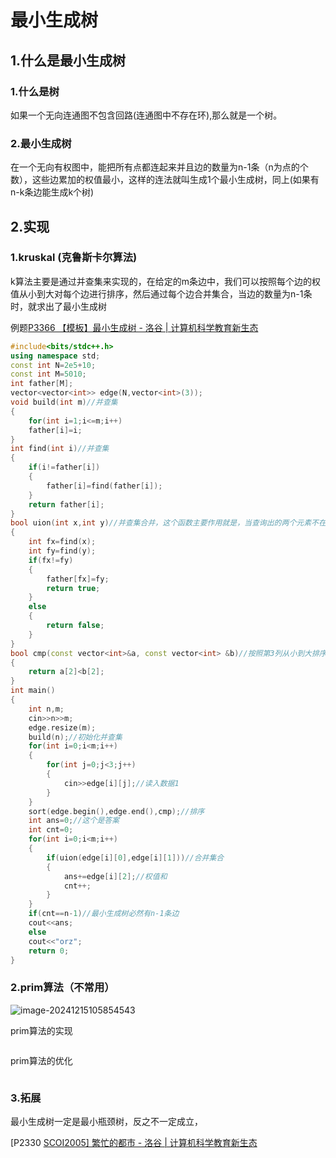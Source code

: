 # 最小生成树

## 1.什么是最小生成树

### 1.什么是树

如果一个无向连通图不包含回路(连通图中不存在环),那么就是一个树。

### 2.最小生成树

在一个无向有权图中，能把所有点都连起来并且边的数量为n-1条（n为点的个数），这些边累加的权值最小，这样的连法就叫生成1个最小生成树，同上(如果有n-k条边能生成k个树)

## 2.实现

### 1.kruskal (克鲁斯卡尔算法)

k算法主要是通过并查集来实现的，在给定的m条边中，我们可以按照每个边的权值从小到大对每个边进行排序，然后通过每个边合并集合，当边的数量为n-1条时，就求出了最小生成树

例题[P3366 【模板】最小生成树 - 洛谷 | 计算机科学教育新生态](https://www.luogu.com.cn/problem/P3366)

```c++
#include<bits/stdc++.h>
using namespace std;
const int N=2e5+10;
const int M=5010;
int father[M];
vector<vector<int>> edge(N,vector<int>(3));
void build(int m)//并查集
{
    for(int i=1;i<=m;i++)
    father[i]=i;
}
int find(int i)//并查集
{
    if(i!=father[i])
    {
        father[i]=find(father[i]);
    }
    return father[i];
}
bool uion(int x,int y)//并查集合并，这个函数主要作用就是，当查询出的两个元素不在一个集合时，合并集合并返回true，在一个集合时返回false
{
    int fx=find(x);
    int fy=find(y);
    if(fx!=fy)
    {
        father[fx]=fy;
        return true;
    }
    else
    {
        return false;
    }
}
bool cmp(const vector<int>&a, const vector<int> &b)//按照第3列从小到大排序
{
    return a[2]<b[2];
}
int main()
{
    int n,m;
    cin>>n>>m;
    edge.resize(m);
    build(n);//初始化并查集
    for(int i=0;i<m;i++)
    {
        for(int j=0;j<3;j++)
        {
            cin>>edge[i][j];//读入数据1
        }
    }
    sort(edge.begin(),edge.end(),cmp);//排序
    int ans=0;//这个是答案
    int cnt=0;
    for(int i=0;i<m;i++)
    {
        if(uion(edge[i][0],edge[i][1]))//合并集合
        {
            ans+=edge[i][2];//权值和
            cnt++;
        }
    }
    if(cnt==n-1)//最小生成树必然有n-1条边
    cout<<ans;
    else
    cout<<"orz";
    return 0;
}
```

### 2.prim算法（不常用）

![image-20241215105854543](https://xiaoyao1112.oss-cn-nanjing.aliyuncs.com/image/image-20241215105854543.png)

prim算法的实现

```c++
```



prim算法的优化

```
```

### 3.拓展

最小生成树一定是最小瓶颈树，反之不一定成立，

[P2330 [SCOI2005\] 繁忙的都市 - 洛谷 | 计算机科学教育新生态](https://www.luogu.com.cn/problem/P2330#submit)   
